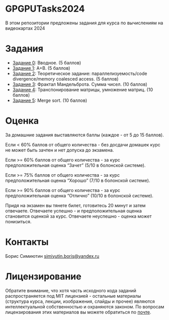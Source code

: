# GPGPUTasks2024
В этом репозитории предложены задания для курса по вычислениям на видеокартах 2024

Задания
======

- [Задание 0](https://github.com/GPGPUCourse/GPGPUTasks2024/tree/task00): Вводное. (5 баллов)
- [Задание 1](https://github.com/GPGPUCourse/GPGPUTasks2024/tree/task01): A+B. (5 баллов)
- [Задание 2](https://github.com/GPGPUCourse/GPGPUTasks2024/tree/task02): Теоретическое задание: параллелизуемость/code divergence/memory coalesced access. (5 баллов)
- [Задание 3](https://github.com/GPGPUCourse/GPGPUTasks2024/tree/task03): Фрактал Мандельброта. Сумма чисел. (10 баллов)
- [Задание 4](https://github.com/GPGPUCourse/GPGPUTasks2024/tree/task04): Транспонирование матрицы, умножение матриц. (10 баллов)
- [Задание 5](https://github.com/GPGPUCourse/GPGPUTasks2024/tree/task05): Merge sort. (10 баллов)


Оценка
======

За домашние задания выставляются баллы (каждое - от 5 до 15 баллов).

Если <  60% баллов от общего количества - без досдачи домашек курс не может быть зачтен и нет допуска до экзамена.

Если >= 60% баллов от общего количества - за курс предположительная оценка “Зачет” (5/10 в болонской системе).

Если >= 75% баллов от общего количества - за курс предположительная оценка “Хорошо” (7/10 в болонской системе).

Если >= 90% баллов от общего количества - за курс предположительная оценка “Отлично” (10/10 в болонской системе).

Придя на экзамен вы тянете билет, готовитесь 20 минут и затем отвечаете. Отвечаете успешно - и предположительная оценка становится оценкой за курс. Отвечаете неуспешно - оценка может понизиться.

Контакты
======
Борис Симиютин simiyutin.boris@yandex.ru  


Лицензирование
======

Обратите внимание, что хотя часть исходного кода заданий распространяется под MIT лицензией - остальные материалы (структура курса, лекции, изображения, слайды и прочее) являются интеллектуальной собственностью и охраняются законом. По вопросам лицензирования этих материалов вы можете обратиться по [почте](mailto:PolarHare@gmail.com).
